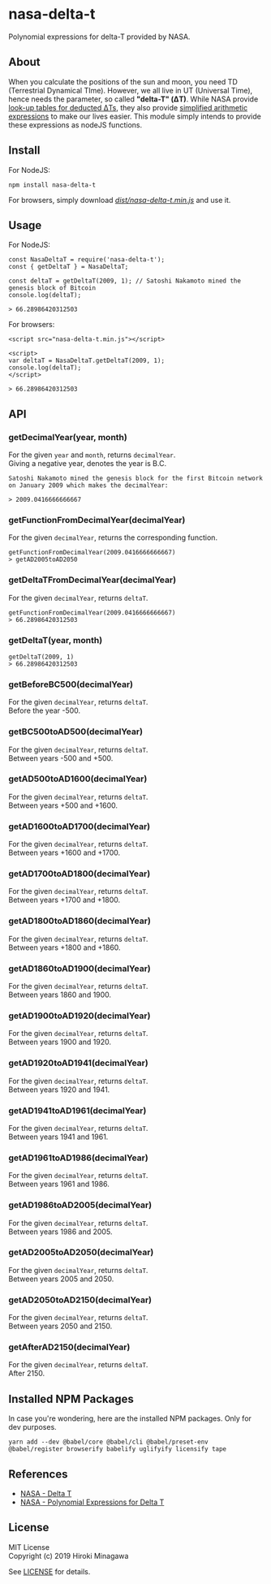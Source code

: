 # nasa-delta-t

Polynomial expressions for delta-T provided by NASA.

## About

When you calculate the positions of the sun and moon, you need TD (Terrestrial Dynamical TIme).
However, we all live in UT (Universal Time), hence needs the parameter,
so called **"delta-T" (&Delta;T)**.
While NASA provide
[look-up tables for deducted &Delta;Ts](https://eclipse.gsfc.nasa.gov/SEcat5/deltat.html),
they also provide [simplified arithmetic expressions](https://eclipse.gsfc.nasa.gov/SEcat5/deltatpoly.html)
to make our lives easier.
This module simply intends to provide these expressions as nodeJS functions.

## Install

For NodeJS:

```
npm install nasa-delta-t
```

For browsers, simply download *[dist/nasa-delta-t.min.js](dist/nasa-delta-t.min.js)* and use it.

## Usage

For NodeJS:

```
const NasaDeltaT = require('nasa-delta-t');
const { getDeltaT } = NasaDeltaT;

const deltaT = getDeltaT(2009, 1); // Satoshi Nakamoto mined the genesis block of Bitcoin
console.log(deltaT);

> 66.28986420312503
```

For browsers:

```
<script src="nasa-delta-t.min.js"></script>

<script>
var deltaT = NasaDeltaT.getDeltaT(2009, 1);
console.log(deltaT);
</script>

> 66.28986420312503
```

## API

### getDecimalYear(year, month)

For the given `year` and `month`, returns `decimalYear`.  
Giving a negative year, denotes the year is B.C.

```
Satoshi Nakamoto mined the genesis block for the first Bitcoin network
on January 2009 which makes the decimalYear:

> 2009.0416666666667
```

### getFunctionFromDecimalYear(decimalYear)

For the given `decimalYear`, returns the corresponding function.

```
getFunctionFromDecimalYear(2009.0416666666667)
> getAD2005toAD2050
```

### getDeltaTFromDecimalYear(decimalYear)

For the given `decimalYear`, returns `deltaT`.  

```
getFunctionFromDecimalYear(2009.0416666666667)
> 66.28986420312503
```

### getDeltaT(year, month)

```
getDeltaT(2009, 1)
> 66.28986420312503
```

### getBeforeBC500(decimalYear)

For the given `decimalYear`, returns `deltaT`.  
Before the year -500.

### getBC500toAD500(decimalYear)

For the given `decimalYear`, returns `deltaT`.  
Between years -500 and +500.

### getAD500toAD1600(decimalYear)

For the given `decimalYear`, returns `deltaT`.  
Between years +500 and +1600.

### getAD1600toAD1700(decimalYear)

For the given `decimalYear`, returns `deltaT`.  
Between years +1600 and +1700.

### getAD1700toAD1800(decimalYear)

For the given `decimalYear`, returns `deltaT`.  
Between years +1700 and +1800.

### getAD1800toAD1860(decimalYear)

For the given `decimalYear`, returns `deltaT`.  
Between years +1800 and +1860.

### getAD1860toAD1900(decimalYear)

For the given `decimalYear`, returns `deltaT`.  
Between years 1860 and 1900.

### getAD1900toAD1920(decimalYear)

For the given `decimalYear`, returns `deltaT`.  
Between years 1900 and 1920.

### getAD1920toAD1941(decimalYear)

For the given `decimalYear`, returns `deltaT`.  
Between years 1920 and 1941.

### getAD1941toAD1961(decimalYear)

For the given `decimalYear`, returns `deltaT`.  
Between years 1941 and 1961.

### getAD1961toAD1986(decimalYear)

For the given `decimalYear`, returns `deltaT`.  
Between years 1961 and 1986.

### getAD1986toAD2005(decimalYear)

For the given `decimalYear`, returns `deltaT`.  
Between years 1986 and 2005.

### getAD2005toAD2050(decimalYear)

For the given `decimalYear`, returns `deltaT`.  
Between years 2005 and 2050.

### getAD2050toAD2150(decimalYear)

For the given `decimalYear`, returns `deltaT`.  
Between years 2050 and 2150.

### getAfterAD2150(decimalYear)

For the given `decimalYear`, returns `deltaT`.  
After 2150.


## Installed NPM Packages

In case you're wondering, here are the installed NPM packages.
Only for dev purposes.

```
yarn add --dev @babel/core @babel/cli @babel/preset-env @babel/register browserify babelify uglifyify licensify tape
```

## References

- [NASA - Delta T](https://eclipse.gsfc.nasa.gov/SEcat5/deltat.html)
- [NASA - Polynomial Expressions for Delta T](https://eclipse.gsfc.nasa.gov/SEcat5/deltatpoly.html)

## License

MIT License  
Copyright (c) 2019 Hiroki Minagawa

See [LICENSE](./LICENSE) for details.
